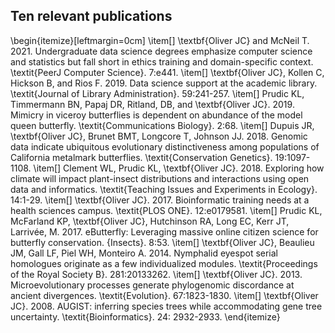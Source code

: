 ## Ten relevant publications

\begin{itemize}[leftmargin=0cm]
\item[] \textbf{Oliver JC} and McNeil T. 2021. Undergraduate data science degrees emphasize computer science and statistics but fall short in ethics training and domain-specific context. \textit{PeerJ Computer Science}. 7:e441.
\item[] \textbf{Oliver JC}, Kollen C, Hickson B, and Rios F. 2019. Data science support at the academic library. \textit{Journal of Library Administration}. 59:241-257.
\item[] Prudic KL, Timmermann BN, Papaj DR, Ritland, DB, and \textbf{Oliver JC}. 2019. Mimicry in viceroy butterflies is dependent on abundance of the model queen butterfly. \textit{Communications Biology}. 2:68.
\item[] Dupuis JR, \textbf{Oliver JC}, Brunet BMT, Longcore T, Johnson JJ. 2018. Genomic data indicate ubiquitous evolutionary distinctiveness among populations of California metalmark butterflies. \textit{Conservation Genetics}. 19:1097-1108.
\item[] Clement WL, Prudic KL, \textbf{Oliver JC}. 2018. Exploring how climate will impact plant-insect distributions and interactions using open data and informatics. \textit{Teaching Issues and Experiments in Ecology}. 14:1-29.
\item[] \textbf{Oliver JC}. 2017. Bioinformatic training needs at a health sciences campus. \textit{PLOS ONE}. 12:e0179581.
\item[] Prudic KL, McFarland KP, \textbf{Oliver JC}, Hutchinson RA, Long EC, Kerr JT, Larrivée, M. 2017. eButterfly: Leveraging massive online citizen science for butterfly conservation. {Insects}. 8:53.
\item[] \textbf{Oliver JC}, Beaulieu JM, Gall LF, Piel WH, Monteiro A. 2014. Nymphalid eyespot serial homologues originate as a few individualized modules. \textit{Proceedings of the Royal Society B}. 281:20133262.
\item[] \textbf{Oliver JC}. 2013. Microevolutionary processes generate phylogenomic discordance at ancient divergences. \textit{Evolution}. 67:1823-1830.
\item[] \textbf{Oliver JC}. 2008. AUGIST: inferring species trees while accommodating gene tree uncertainty. \textit{Bioinformatics}. 24: 2932-2933.
\end{itemize}

